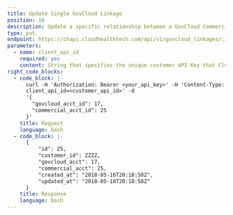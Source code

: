 ```yaml
---
title: Update Single GovCloud Linkage
position: 16
description: Update a specific relationship between a GovCloud Commercial Account and GovCloud Asset Account.
type: put
endpoint: https://chapi.cloudhealthtech.com/api/v1/govcloud_linkages/:id
parameters:
  - name: client_api_id
    required: yes
    content: String that specifies the unique customer API Key that CloudHealth generates. See [How to Get Client API ID](#partner_how-to-get-client-api-id).
right_code_blocks:
  - code_block: |-
      curl -H 'Authorization: Bearer <your_api_key>' -H 'Content-Type: application/json' 'https://chapi.cloudhealthtech.com/api/v1/govcloud_linkages/25?
      client_api_id=<customer_api_id>' -d
      '{
        "govcloud_acct_id": 17,
        "commercial_acct_id": 25
      }'
    title: Request
    language: bash
  - code_block: |-
      {
          "id": 25,
          "customer_id": ZZZZ,
          "govcloud_acct": 17,
          "commercial_acct": 25,
          "created_at": "2018-05-16T20:18:58Z",
          "updated_at": "2018-05-16T20:18:58Z"
      }
    title: Response
    language: bash
---
```


